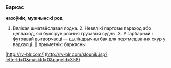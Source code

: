 ### Баркас
**назоўнік, мужчынскі род**

1. Вялікая шматвёславая лодка. 2. Невялікі партовы параход або цеплаход, які буксіруе розныя грузавыя судны. 3. У гарбарнай і футравай вытворчасці — цыліндрычны бак для пертмешвання скур у вадкасці. || прыметнік: баркасны.

<a rel="author">[http://rv-blr.com/](http://rv-blr.com/slounik.jsp?letterId=0&maskId=0&pageId=358)</a>
